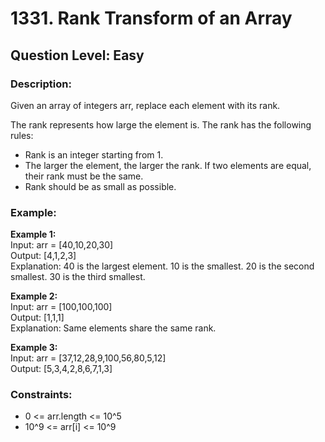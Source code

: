 # 1331. Rank Transform of an Array
## Question Level: Easy
### Description:
Given an array of integers arr, replace each element with its rank.

The rank represents how large the element is. The rank has the following rules:
- Rank is an integer starting from 1.
- The larger the element, the larger the rank. If two elements are equal, their rank must be the same.
- Rank should be as small as possible.

### Example:
<b>Example 1:</b><br>
Input: arr = [40,10,20,30]<br>
Output: [4,1,2,3]<br>
Explanation: 40 is the largest element. 10 is the smallest. 20 is the second smallest. 30 is the third smallest.<br>

<b>Example 2:</b><br>
Input: arr = [100,100,100]<br>
Output: [1,1,1]<br>
Explanation: Same elements share the same rank.<br>

<b>Example 3:</b><br>
Input: arr = [37,12,28,9,100,56,80,5,12]<br>
Output: [5,3,4,2,8,6,7,1,3]<br>


### Constraints:
- 0 <= arr.length <= 10^5
- 10^9 <= arr[i] <= 10^9